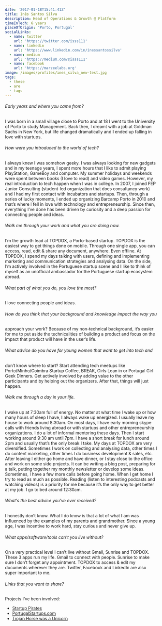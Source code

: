 ```yaml
---
date: '2017-01-18T15:41:41Z'
title: Inês Santos Silva
description: Head of Operations & Growth @ Platform
timeInTech: 6 years
placeOfOrigin: 'Porto, Portugal'
socialLinks:
  - name: twitter
    url: 'https://twitter.com/isss111'
  - name: linkedin
    url: 'https://www.linkedin.com/in/inessantossilva'
  - name: medium
    url: 'https://medium.com/@isss111'
  - name: facebook
    url: 'https://marzeelabs.org'
image: /images/profiles/ines_silva_new-test.jpg
tags:
  - these
  - are
  - tags
---
```


###### Early years and where you came from?

I was born in a small village close to Porto and at 18 I went to the University of Porto to study Management. Back then, I dreamt with a job at Goldman Sachs in New York, but life changed dramatically and I ended up falling in love with startups.

###### How were you introduced to the world of tech?

I always knew I was somehow geeky. I was always looking for new gadgets and in my teenage years, I spent more hours that I like to admit playing PlayStation, GameBoy and computer. My summer holidays and weekends were spent between books (I love to read) and video games.
However, my real introduction to tech happen when I was in college. In 2007, I joined FEP Junior Consulting (student-led organization that does consultancy work) and I had my first contact with incubators and startups. Then, through a series of lucky moments, I ended up organizing Barcamp Porto in 2010 and that’s where I fell in love with technology and entrepreneurship. Since then, everything I’ve done has been driven by curiosity and a deep passion for connecting people and ideas.

###### Walk me through your work and what you are doing now.

I’m the growth lead at TOPDOX, a Porto-based startup. TOPDOX is the easiest way to get things done on mobile. Through one single app, you can access, read, edit & share any document, anywhere. Even offline. At TOPDOX, I spend my days talking with users, defining and implementing marketing and communication strategies and analysing data. On the side, I’m actively involved in the Portuguese startup scene and I like to think of myself as an unofficial ambassador for the Portuguese startup ecosystem abroad.

###### What part of what you do, you love the most?

I love connecting people and ideas.

###### How do you think that your background and knowledge impact the way you

approach your work?
Because of my non-technical background, it’s easier for me to put aside the technicalities of building a product and focus on the impact that product will have in the user’s life.

###### What advice do you have for young women that want to get into tech and

don’t know where to start?
Start attending tech meetups like Porto/Minho/Coimbra Startup Coffee, BREAK, Girls Lean in or Portugal Girl Geek Dinners. Get actively involved by adding value to the other participants and by helping out the organizers. After that, things will just happen.

###### Walk me through a day in your life.

I wake up at 7:30am full of energy. No matter at what time I wake up or how many hours of sleep I have, I always wake up energized. I usually leave my house to work around 8:30am. On most days, I have early morning skype calls with friends living abroad or with startups and other entrepreneurship organizations. I do a lot of informal mentoring these days. Then I start working around 9:30 am until 7pm. I have a short break for lunch around 2pm and usually that’s the only break I take. My days at TOPDOX are very diversified. Sometimes I work on collecting and analysing data, other times I do content marketing, other times I do business development & sales, etc. After leaving I either go home and have dinner, or I stay close to the office and work on some side projects. It can be writing a blog post, preparing for a talk, putting together my monthly newsletter or develop some ideas. Sometimes, I have a few more calls before going home. When I get home I try to read as much as possible. Reading (listen to interesting podcasts and watching videos) is a priority for me because it’s the only way to get better at my job. I go to bed around 12:30am.

###### What's the best advice you've ever received?

I honestly don’t know. What I do know is that a lot of what I am was influenced by the examples of my parents and grandmother. Since a young age, I was incentive to work hard, stay curious and never give up.

###### What apps/software/tools can't you live without?

On a very practical level I can’t live without Gmail,  Sunrise and TOPDOX. These 3 apps run my life. Gmail to connect with people. Sunrise to make sure I don’t forget any appointment. TOPDOX to access & edit my documents wherever they are. Twitter, Facebook and LinkedIn are also super important to me.

###### Links that you want to share?

Projects I’ve been involved:

* [Startup Pirates](http://startuppirates.org/)
* [PortugalStartups.com](http://portugalstartups.com/)
* [Trojan Horse was a Unicorn](https://trojan-unicorn.com/)